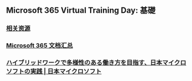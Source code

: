 ## Microsoft 365 Virtual Training Day: 基礎
### [相关资源](https://learn.microsoft.com/en-us/collections/2xw8bxx04oen14)
### [Microsoft 365 文档汇总](https://learn.microsoft.com/ja-jp/microsoft-365/?ocid=MFUNRL&view=o365-worldwide)
### [ハイブリッドワークで多様性のある働き方を目指す、日本マイクロソフトの実践 | 日本マイクロソフト](https://www.youtube.com/watch?v=boiRXRbnEhk)